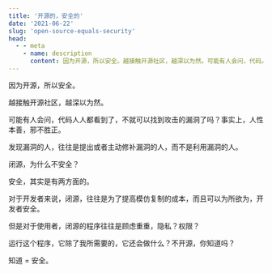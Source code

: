 ```yaml
---
title: '开源的，安全的'
date: '2021-06-22'
slug: 'open-source-equals-security'
head:
  - - meta
    - name: description
      content: 因为开源，所以安全。越接触开源社区，越深以为然。可能有人会问，代码人人都看到了，不就可以找到攻击的漏洞了吗？事实上，人性本善，邪不胜正。
---
```


因为开源，所以安全。

越接触开源社区，越深以为然。

可能有人会问，代码人人都看到了，不就可以找到攻击的漏洞了吗？事实上，人性本善，邪不胜正。

发现漏洞的人，往往是提出或者主动修补漏洞的人，而不是利用漏洞的人。

闭源，为什么不安全？

安全，其实是有两方面的。

对于开发者来说，闭源，往往是为了提高模仿复制的成本，而且可以为所欲为，开发者安全。

但是对于使用者，闭源的程序往往是顾虑重重，隐私？权限？

运行这个程序，它除了我所需要的，它还会做什么？不开源，你知道吗？

知道 = 安全。
